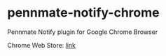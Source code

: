 # pennmate-notify-chrome
Pennmate Notify plugin for Google Chrome Browser

Chrome Web Store: [link](https://chrome.google.com/webstore/detail/pennmate-notify/gmblmifibabhknlefcohofgpnbelleki)